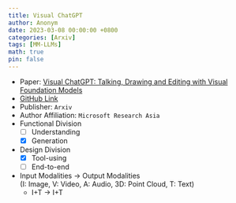 ```yaml
---
title: Visual ChatGPT
author: Anonym
date: 2023-03-08 00:00:00 +0800
categories: [Arxiv]
tags: [MM-LLMs]
math: true
pin: false
---
```


- Paper: [Visual ChatGPT: Talking, Drawing and Editing with Visual Foundation Models](https://arxiv.org/abs/2303.04671)
- [GitHub Link](https://github.com/microsoft/visual-chatgpt)
- Publisher: `Arxiv`
- Author Affiliation: `Microsoft Research Asia`
- Functional Division
  + [ ] Understanding
  + [x] Generation
- Design Division
  + [x] Tool-using
  + [ ] End-to-end
- Input Modalities $\rightarrow$ Output Modalities <br />(I: Image, V: Video, A: Audio, 3D: Point Cloud, T: Text)
  + I+T $\rightarrow$ I+T
